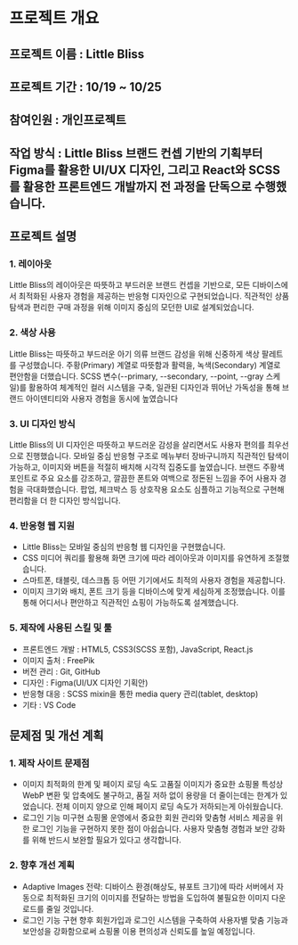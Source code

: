 # 프로젝트 개요
## 프로젝트 이름 : Little Bliss
## 프로젝트 기간 : 10/19 ~ 10/25
## 참여인원 : 개인프로젝트
## 작업 방식 : Little Bliss 브랜드 컨셉 기반의 기획부터 Figma를 활용한 UI/UX 디자인, 그리고 React와 SCSS를 활용한 프론트엔드 개발까지 전 과정을 단독으로 수행했습니다.

## 프로젝트 설명
### 1. 레이아웃
Little Bliss의 레이아웃은 따뜻하고 부드러운 브랜드 컨셉을 기반으로, 모든 디바이스에서 최적화된 
사용자 경험을 제공하는 반응형 디자인으로 구현되었습니다. 직관적인 상품 탐색과 편리한 구매 과정을 위해 
이미지 중심의 모던한 UI로 설계되었습니다.

### 2. 색상 사용
Little Bliss는 따뜻하고 부드러운 아기 의류 브랜드 감성을 위해 신중하게 색상 팔레트를 구성했습니다. 
주황(Primary) 계열로 따뜻함과 활력을, 녹색(Secondary) 계열로 편안함을 더했습니다. 
SCSS 변수(--primary, --secondary, --point, --gray 스케일)를 활용하여 체계적인 컬러 시스템을 구축, 
일관된 디자인과 뛰어난 가독성을 통해 브랜드 아이덴티티와 사용자 경험을 동시에 높였습니다

### 3. UI 디자인 방식
Little Bliss의 UI 디자인은 따뜻하고 부드러운 감성을 살리면서도 사용자 편의를 최우선으로 진행했습니다. 
모바일 중심 반응형 구조로 메뉴부터 장바구니까지 직관적인 탐색이 가능하고, 이미지와 버튼을 적절히 배치해 시각적 집중도를 높였습니다. 브랜드 주황색 포인트로 주요 요소를 강조하고, 깔끔한 폰트와 여백으로 정돈된 
느낌을 주어 사용자 경험을 극대화했습니다. 팝업, 체크박스 등 상호작용 요소도 심플하고 기능적으로 구현해 편리함을 더 한 디자인 방식입니다.

### 4. 반응형 웹 지원
- Little Bliss는 모바일 중심의 반응형 웹 디자인을 구현했습니다.
- CSS 미디어 쿼리를 활용해 화면 크기에 따라 레이아웃과 이미지를 유연하게 조절했습니다.
- 스마트폰, 태블릿, 데스크톱 등 어떤 기기에서도 최적의 사용자 경험을 제공합니다.
- 이미지 크기와 배치, 폰트 크기 등을 디바이스에 맞게 세심하게 조정했습니다.
이를 통해 어디서나 편안하고 직관적인 쇼핑이 가능하도록 설계했습니다.

### 5. 제작에 사용된 스킬 및 툴
- 프론트엔드 개발 : HTML5, CSS3(SCSS 포함), JavaScript, React.js
- 이미지 출처 : FreePik
- 버전 관리 : Git, GitHub
- 디자인 : Figma(UI/UX 디자인 기획안)
- 반응형 대응 : SCSS mixin을 통한 media query 관리(tablet, desktop)
- 기타 : VS Code

## 문제점 및 개선 계획
### 1. 제작 사이트 문제점
- 이미지 최적화의 한계 및 페이지 로딩 속도
고품질 이미지가 중요한 쇼핑몰 특성상 WebP 변환 및 압축에도 불구하고, 품질 저하 없이 용량을 더 줄이는데는 한계가 있었습니다. 전체 이미지 양으로 인해 페이지 로딩 속도가 저하되는게 아쉬웠습니다. 
- 로그인 기능 미구현
쇼핑몰 운영에서 중요한 회원 관리와 맞춤형 서비스 제공을 위한 로그인 기능을 구현하지 못한 점이 아쉽습니다. 사용자 맞춤형 경험과 보안 강화를 위해 반드시 보완할 필요가 있다고 생각합니다.

### 2. 향후 개선 계획
- Adaptive Images 전략: 디바이스 환경(해상도, 뷰포트 크기)에 따라 서버에서 자동으로 최적화된 크기의 이미지를 전달하는 방법을 도입하여 불필요한 이미지 다운로드를 줄일 것입니다.
- 로그인 기능 구현
향후 회원가입과 로그인 시스템을 구축하여 사용자별 맞춤 기능과 보안성을 강화함으로써 쇼핑몰 이용 편의성과 신뢰도를 높일 예정입니다.

